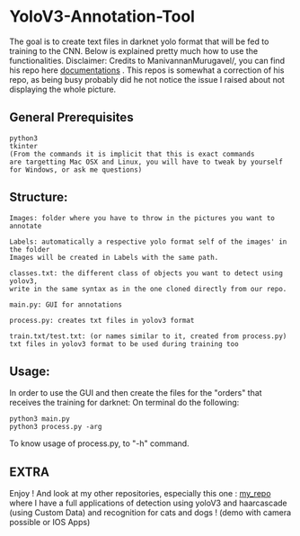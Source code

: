# YoloV3-Annotation-Tool


The goal is to create text files in darknet yolo format that will be fed to training to the CNN. 
Below is explained pretty much how to use the functionalities. 
Disclaimer: Credits to ManivannanMurugavel/, you can find his repo here [documentations](https://github.com/ManivannanMurugavel/Yolo-Annotation-Tool-New-) . This repos is somewhat a correction of his repo, as being busy probably did he not notice the issue I raised about not displaying the whole picture. 


## General Prerequisites
    python3
    tkinter
    (From the commands it is implicit that this is exact commands 
    are targetting Mac OSX and Linux, you will have to tweak by yourself for Windows, or ask me questions)

## Structure:
    Images: folder where you have to throw in the pictures you want to annotate
    
    Labels: automatically a respective yolo format self of the images' in the folder 
    Images will be created in Labels with the same path. 
    
    classes.txt: the different class of objects you want to detect using yolov3, 
    write in the same syntax as in the one cloned directly from our repo.
    
    main.py: GUI for annotations
    
    process.py: creates txt files in yolov3 format
    
    train.txt/test.txt: (or names similar to it, created from process.py) txt files in yolov3 format to be used during training too
## Usage:
In order to use the GUI and then create the files for the "orders" that receives the training for darknet:
On terminal do the following: 
```
python3 main.py
python3 process.py -arg
```

To know usage of process.py, to "-h" command.

## EXTRA <Please check out my other repo for full applications>
Enjoy ! And look at my other repositories, especially this one : [my_repo](https://github.com/aka9/cat_dog_recog) where I have a full applications of detection using yoloV3 and haarcascade (using Custom Data) and recognition for cats and dogs ! (demo with camera possible or IOS Apps)


